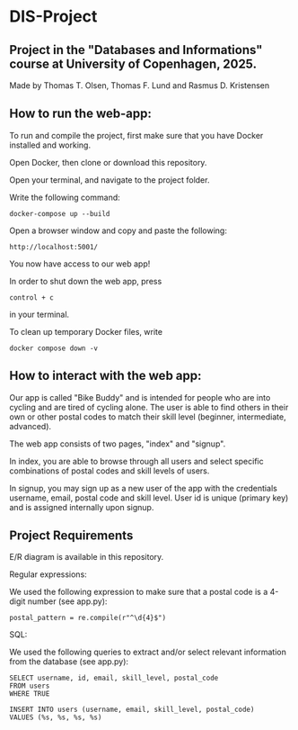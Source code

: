 # DIS-Project

## Project in the "Databases and Informations" course at University of Copenhagen, 2025. 

Made by Thomas T. Olsen, Thomas F. Lund and Rasmus D. Kristensen

## How to run the web-app: 

To run and compile the project, first make sure that you have Docker installed and working.

Open Docker, then clone or download this repository. 

Open your terminal, and navigate to the project folder. 

Write the following command: 

```
docker-compose up --build
```

Open a browser window and copy and paste the following: 

```
http://localhost:5001/
```

You now have access to our web app! 


In order to shut down the web app, press 

```
control + c
```

in your terminal. 

To clean up temporary Docker files, write

```
docker compose down -v
```

## How to interact with the web app: 

Our app is called "Bike Buddy" and is intended for people who are into cycling and are tired of cycling alone. The user is able to find others in their own or other postal codes to match their skill level (beginner, intermediate, advanced). 

The web app consists of two pages, "index" and "signup". 

In index, you are able to browse through all users and select specific combinations of postal codes and skill levels of users. 

In signup, you may sign up as a new user of the app with the credentials username, email, postal code and skill level. User id is unique (primary key) and is assigned internally upon signup. 


## Project Requirements

E/R diagram is available in this repository. 

Regular expressions: 

We used the following expression to make sure that a postal code is a 4-digit number (see app.py): 

```
postal_pattern = re.compile(r"^\d{4}$")
```

SQL: 

We used the following queries to extract and/or select relevant information from the database (see app.py): 

```
SELECT username, id, email, skill_level, postal_code
FROM users
WHERE TRUE
```

```
INSERT INTO users (username, email, skill_level, postal_code)
VALUES (%s, %s, %s, %s)
```
